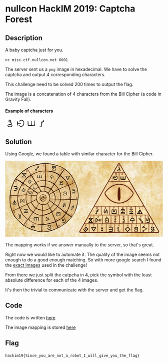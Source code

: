 nullcon HackIM 2019: Captcha Forest
=============================

## Description

A baby captcha just for you.

`nc misc.ctf.nullcon.net 6001`


The server sent us a `png` image in hexadecimal. We have to solve the captcha and output 4 corresponding characters.

This challenge need to be solved 200 times to output the flag.

The image is a concatenation of 4 characters from the Bill Cipher (a code in Gravity Fall).

#### Example of characters

![A](mapping/A.png)
![B](mapping/B.png)
![C](mapping/C.png)
![D](mapping/D.png)

## Solution

Using Google, we found a table with similar character for the Bill Cipher.

![Bill Cipher](gravityfallsdecode.png)

The mapping works if we answer manually to the server, so that's great.

Right now we would like to automate it. The quality of the image seems not enough to do a good enough matching. 
So with more google search I found the [exact images](https://www.dcode.fr/gravity-falls-bill-cipher) used in the challenge!

From there we just split the catpcha in 4, pick the symbol with the least absolute difference for each of the 4 images.

It's then the trivial to communicate with the server and get the flag.

## Code

The code is written [here](script.py)

The image mapping is stored [here](mapping)

## Flag

`hackim19{Since_you_are_not_a_robot_I_will_give_you_the_flag}`